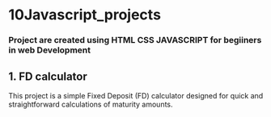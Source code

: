 # 10Javascript_projects
### Project are created using HTML CSS JAVASCRIPT for begiiners in web Development
## 1. FD calculator
This project is a simple Fixed Deposit (FD) calculator designed for quick and straightforward calculations of maturity amounts.
